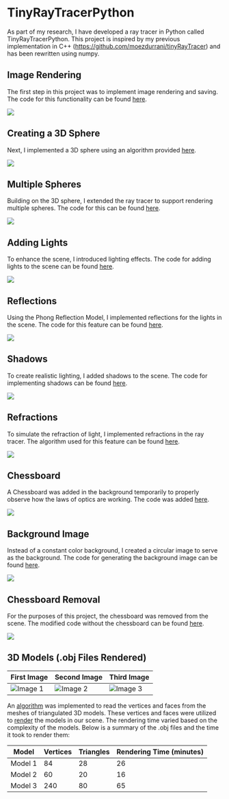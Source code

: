 # TinyRayTracerPython

As part of my research, I have developed a ray tracer in Python called TinyRayTracerPython. This project is inspired by my previous implementation in C++ (https://github.com/moezdurrani/tinyRayTracer) and has been rewritten using numpy.

## Image Rendering
The first step in this project was to implement image rendering and saving. The code for this functionality can be found [here](https://github.com/moezdurrani/TinyRayTracerPython/blob/main/Codes/ImageToDisk.py).

<img src="https://github.com/moezdurrani/TinyRayTracerPython/blob/main/Images/001.png">

## Creating a 3D Sphere
Next, I implemented a 3D sphere using an algorithm provided [here](https://github.com/moezdurrani/TinyRayTracerPython/blob/main/Codes/3DSphere.py).

<img src="https://github.com/moezdurrani/TinyRayTracerPython/blob/main/Images/002.png">

## Multiple Spheres
Building on the 3D sphere, I extended the ray tracer to support rendering multiple spheres. The code for this can be found [here](https://github.com/moezdurrani/TinyRayTracerPython/blob/main/Codes/MultipleSpheres.py).

<img src="https://github.com/moezdurrani/TinyRayTracerPython/blob/main/Images/003.png">

## Adding Lights
To enhance the scene, I introduced lighting effects. The code for adding lights to the scene can be found [here](https://github.com/moezdurrani/TinyRayTracerPython/blob/main/Codes/Lights.py).

<img src="https://github.com/moezdurrani/TinyRayTracerPython/blob/main/Images/004.png">

## Reflections
Using the Phong Reflection Model, I implemented reflections for the lights in the scene. The code for this feature can be found [here](https://github.com/moezdurrani/TinyRayTracerPython/blob/main/Codes/Reflections.py).

<img src="https://github.com/moezdurrani/TinyRayTracerPython/blob/main/Images/005.png">

## Shadows
To create realistic lighting, I added shadows to the scene. The code for implementing shadows can be found [here](https://github.com/moezdurrani/TinyRayTracerPython/blob/main/Codes/Shadows.py).

<img src="https://github.com/moezdurrani/TinyRayTracerPython/blob/main/Images/006.png">

## Refractions
To simulate the refraction of light, I implemented refractions in the ray tracer. The algorithm used for this feature can be found [here](https://github.com/moezdurrani/TinyRayTracerPython/blob/main/Codes/Refractions.py).

<img src="https://github.com/moezdurrani/TinyRayTracerPython/blob/main/Images/007.png">

## Chessboard
A Chessboard was added in the background temporarily to properly observe how the laws of optics are working. The code was added [here](https://github.com/moezdurrani/TinyRayTracerPython/blob/main/Codes/ChessBoard.py).

<img src="https://github.com/moezdurrani/TinyRayTracerPython/blob/main/Images/008.png">

## Background Image
Instead of a constant color background, I created a circular image to serve as the background. The code for generating the background image can be found [here](https://github.com/moezdurrani/TinyRayTracerPython/blob/main/Codes/Environment.py).

<img src="https://github.com/moezdurrani/TinyRayTracerPython/blob/main/Images/009.png">

## Chessboard Removal
For the purposes of this project, the chessboard was removed from the scene. The modified code without the chessboard can be found [here](https://github.com/moezdurrani/TinyRayTracerPython/blob/main/Codes/NoChessBoard.py).

<img src="https://github.com/moezdurrani/TinyRayTracerPython/blob/main/Images/010.png">

## 3D Models (.obj Files Rendered)

| First Image                                 | Second Image                                | Third Image                                 |
|---------------------------------------------|---------------------------------------------|---------------------------------------------|
| ![Image 1](https://github.com/moezdurrani/TinyRayTracerPython/blob/main/Images/011.png) | ![Image 2](https://github.com/moezdurrani/TinyRayTracerPython/blob/main/Images/012.png) | ![Image 3](https://github.com/moezdurrani/TinyRayTracerPython/blob/main/Images/013.png) |

An [algorithm](https://github.com/moezdurrani/TinyRayTracerPython/blob/main/model.py) was implemented to read the vertices and faces from the meshes of triangulated 3D models. These vertices and faces were utilized to [render](https://github.com/moezdurrani/TinyRayTracerPython/blob/main/Codes/objRender.py) the models in our scene. The rendering time varied based on the complexity of the models. Below is a summary of the .obj files and the time it took to render them:

<div align="center">
  
| Model     | Vertices | Triangles | Rendering Time (minutes) |
|-----------|----------|-----------|-------------------------|
| Model 1   | 84       | 28        | 26                      |
| Model 2   | 60       | 20        | 16                      |
| Model 3   | 240      | 80        | 65                      |

</div>




